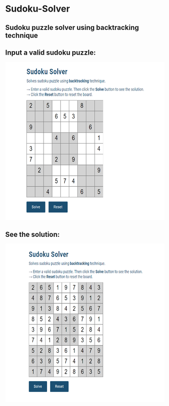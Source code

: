 # Sudoku-Solver
## Sudoku puzzle solver using backtracking technique

## Input a valid sudoku puzzle:
<img src="files/images/ss-01.png" width="700" height="500">

## See the solution:
<img src="files/images/ss-02.png" width="700" height="500">